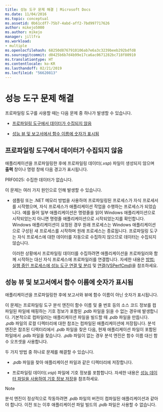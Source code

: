 ```yaml
---
title: 성능 도구 문제 해결 | Microsoft Docs
ms.date: 11/04/2016
ms.topic: conceptual
ms.assetid: 0b61cdf7-75b7-4abd-aff2-7bd997717626
author: mikejo5000
ms.author: mikejo
manager: jillfra
ms.workload:
- multiple
ms.openlocfilehash: 68250d8767910106ab7e6a3c3239beeb292bdfd8
ms.sourcegitcommit: d0425b6b7d4b99e17ca6ac0671282bc718f80910
ms.translationtype: HT
ms.contentlocale: ko-KR
ms.lasthandoff: 02/21/2019
ms.locfileid: "56620813"
---
```

# <a name="troubleshoot-performance-tools-issues"></a>성능 도구 문제 해결
프로파일링 도구를 사용할 때는 다음 문제 중 하나가 발생할 수 있습니다.

-   [프로파일링 도구에서 데이터가 수집되지 않음](#no-data-is-collected-by-the-profiling-tools)

-   [성능 뷰 및 보고서에서 함수 이름에 숫자가 표시됨](#performance-views-and-reports-display-numbers-for-function-names)

## <a name="no-data-is-collected-by-the-profiling-tools"></a>프로파일링 도구에서 데이터가 수집되지 않음
 애플리케이션을 프로파일링한 후에 프로파일링 데이터(.*vsp*) 파일이 생성되지 않으며 **출력** 창이나 명령 창에 다음 경고가 표시됩니다.

 PRF0025: 수집한 데이터가 없습니다.

 이 문제는 여러 가지 원인으로 인해 발생할 수 있습니다.

-   샘플링 또는 .NET 메모리 방법을 사용하여 프로파일링된 프로세스가 자식 프로세서를 시작했으며, 자식 프로세스가 애플리케이션 작업을 수행하는 프로세스가 되었습니다. 예를 들어 일부 애플리케이션은 명령줄을 읽어 Windows 애플리케이션으로 시작되었는지 아니면 명령줄 애플리케이션으로 시작되었는지를 확인합니다. Windows 애플리케이션이 요청된 경우 원래 프로세스는 Windows 애플리케이션으로 구성된 새 프로세스를 시작하며 원래 프로세스는 종료됩니다. 프로파일링 도구는 자식 프로세스에 대한 데이터를 자동으로 수집하지 않으므로 데이터는 수집되지 않습니다.

     이러한 상황에서 프로파일링 데이터를 수집하려면 애플리케이션을 프로파일러와 함께 시작하는 대신 자식 프로세스에 프로파일러를 연결합니다. 자세한 내용은 [방법: 실행 중인 프로세스에 성능 도구 연결 및 분리](../profiling/how-to-attach-and-detach-performance-tools-to-running-processes.md) 및 [연결(VSPerfCmd)](../profiling/attach.md)을 참조하세요.

## <a name="performance-views-and-reports-display-numbers-for-function-names"></a>성능 뷰 및 보고서에서 함수 이름에 숫자가 표시됨
 애플리케이션을 프로파일링한 후에 보고서와 뷰에 함수 이름이 아닌 숫자가 표시됩니다.

 이 문제는 프로파일링 도구 분석 엔진이 함수 이름 및 줄 번호 등의 소스 코드 정보를 컴파일된 파일에 매핑하는 기호 정보가 포함된 .*pdb* 파일을 읽을 수 없는 경우에 발생합니다. 기본적으로 컴파일러는 애플리케이션 파일을 빌드할 때 .*pdb* 파일을 만듭니다. .*pdb* 파일의 로컬 디렉터리에 대한 참조는 컴파일된 애플리케이션에 저장됩니다. 분석 엔진은 참조된 디렉터리에서 .*pdb* 파일을 찾은 다음, 현재 애플리케이션 파일이 포함된 파일에서 .pdb 파일을 찾습니다. .*pdb* 파일이 없는 경우 분석 엔진은 함수 이름 대신 함수 오프셋을 사용합니다.

 두 가지 방법 중 하나로 문제를 해결할 수 있습니다.

-   .*pdb* 파일을 찾아 애플리케이션 파일과 같은 디렉터리에 저장합니다.

-   프로파일링 데이터(.*vsp*) 파일에 기호 정보를 포함합니다. 자세한 내용은 [성능 데이터 파일을 사용하여 기호 정보 저장](../profiling/saving-symbol-information-with-performance-data-files.md)을 참조하세요.

> [!NOTE]
>  분석 엔진이 정상적으로 작동하려면 .*pdb* 파일의 버전이 컴파일된 애플리케이션과 같아야 합니다. 이전 또는 이후 애플리케이션 파일 빌드의 .*pdb* 파일은 사용할 수 없습니다.